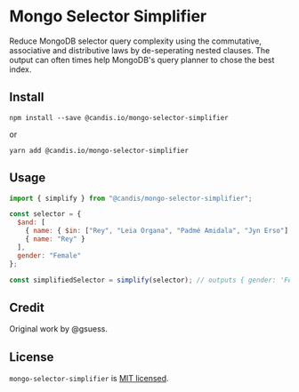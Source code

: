 # Mongo Selector Simplifier

Reduce MongoDB selector query complexity using the commutative, associative and
distributive laws by de-seperating nested clauses. The output can often times
help MongoDB's query planner to chose the best index.

## Install

```
npm install --save @candis.io/mongo-selector-simplifier
```

or

```
yarn add @candis.io/mongo-selector-simplifier
```

## Usage

```js
import { simplify } from "@candis/mongo-selector-simplifier";

const selector = {
  $and: [
    { name: { $in: ["Rey", "Leia Organa", "Padmé Amidala", "Jyn Erso"] } },
    { name: "Rey" }
  ],
  gender: "Female"
};

const simplifiedSelector = simplify(selector); // outputs { gender: 'Female', 'name': 'Rey' }
```

## Credit

Original work by @gsuess.

## License

`mongo-selector-simplifier` is [MIT licensed](./LICENSE).
